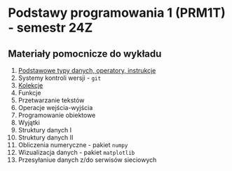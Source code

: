 # Podstawy programowania 1 (PRM1T) - semestr 24Z
## Materiały pomocnicze do wykładu

1. [Podstawowe typy danych, operatory, instrukcje](01-typy_danych_operatory_instrukcje.ipynb)
1. Systemy kontroli wersji - `git`
1. [Kolekcje](02-kolekcje.ipynb)
1. Funkcje
1. Przetwarzanie tekstów
1. Operacje wejścia-wyjścia
1. Programowanie obiektowe
1. Wyjątki
1. Struktury danych I
1. Struktury danych II
1. Obliczenia numeryczne - pakiet `numpy`
1. Wizualizacja danych - pakiet `matplotlib`
1. Przesyłaniue danych z/do serwisów sieciowych
